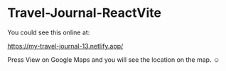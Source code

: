 # Travel-Journal-ReactVite

You could see this online at:

https://my-travel-journal-13.netlify.app/

Press View on Google Maps and you will see the location on the map. :relaxed:  
